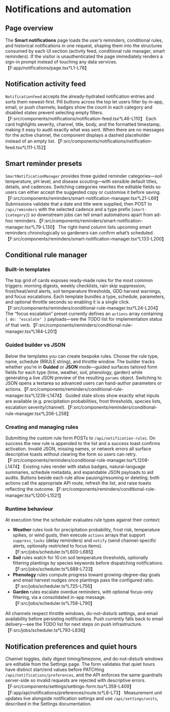 # Notifications and automation

## Page overview
The **Smart notifications** page loads the user’s reminders, conditional rules, and historical notifications in one request, shaping them into the structures consumed by each UI section (activity feed, conditional rule manager, smart reminders). If the visitor is unauthenticated the page immediately renders a sign-in prompt instead of touching any data services.【F:app/notifications/page.tsx†L1-L78】

## Notification activity feed
`NotificationFeed` accepts the already-hydrated notification entries and sorts them newest-first. Pill buttons across the top let users filter by in-app, email, or push channels; badges show the count in each category and disabled states prevent selecting empty filters.【F:src/components/notifications/notification-feed.tsx†L46-L110】 Each card highlights severity, channel, title, body, and the formatted timestamp, making it easy to audit exactly what was sent. When there are no messages for the active channel, the component displays a dashed placeholder instead of an empty list.【F:src/components/notifications/notification-feed.tsx†L111-L152】

## Smart reminder presets
`SmartNotificationManager` provides three guided reminder categories—soil temperature, pH level, and disease scouting—with sensible default titles, details, and cadences. Switching categories rewrites the editable fields so users can either accept the suggested copy or customise it before saving.【F:src/components/reminders/smart-notification-manager.tsx†L21-L69】 Submissions validate that a date and title were supplied, then POST to `/api/reminders` with the selected cadence and a type prefix (`smart-{category}`) so downstream jobs can tell smart automations apart from ad-hoc reminders.【F:src/components/reminders/smart-notification-manager.tsx†L79-L130】 The right-hand column lists upcoming smart reminders chronologically so gardeners can confirm what’s scheduled.【F:src/components/reminders/smart-notification-manager.tsx†L133-L200】

## Conditional rule manager
### Built-in templates
The top grid of cards exposes ready-made rules for the most common triggers: morning digests, weekly checklists, rain skip suppression, frost/heat/wind alerts, soil temperature thresholds, GDD harvest warnings, and focus escalations. Each template bundles a type, schedule, parameters, and optional throttle seconds so enabling it is a single click.【F:src/components/reminders/conditional-rule-manager.tsx†L24-L204】 The “focus escalation” preset currently defines an `actions` array containing `{ do: "escalate" }` payloads—see the TODO list for implementation status of that verb.【F:src/components/reminders/conditional-rule-manager.tsx†L184-L201】

### Guided builder vs JSON
Below the templates you can create bespoke rules. Choose the rule type, name, schedule (RRULE string), and throttle window. The builder tracks whether you’re in **Guided** or **JSON** mode—guided surfaces tailored form fields for each type (time, weather, soil, phenology, garden) while generating a live JSON preview of the resulting `params` object. Switching to JSON opens a textarea so advanced users can hand-author parameters or actions.【F:src/components/reminders/conditional-rule-manager.tsx†L1236-L1474】 Guided state slices show exactly what inputs are available (e.g. precipitation probabilities, frost thresholds, species lists, escalation severity/channel).【F:src/components/reminders/conditional-rule-manager.tsx†L206-L258】

### Creating and managing rules
Submitting the custom rule form POSTs to `/api/notification-rules`. On success the new rule is appended to the list and a success toast confirms activation. Invalid JSON, missing names, or network errors all surface descriptive toasts without clearing the form so users can retry.【F:src/components/reminders/conditional-rule-manager.tsx†L1208-L1474】 Existing rules render with status badges, natural-language summaries, schedule metadata, and expandable JSON payloads to aid audits. Buttons beside each rule allow pausing/resuming or deleting; both actions call the appropriate API route, refresh the list, and raise toasts reflecting the outcome.【F:src/components/reminders/conditional-rule-manager.tsx†L1200-L1521】

### Runtime behaviour
At execution time the scheduler evaluates rule types against their context:

* **Weather** rules look for precipitation probability, frost risk, temperature spikes, or wind gusts, then execute `actions` arrays that support `suppress_tasks` (delay reminders) and `notify` (send channel-specific alerts, optionally restricted to focus items).【F:src/jobs/scheduler.ts†L600-L685】
* **Soil** rules watch for 10 cm soil temperature thresholds, optionally filtering plantings by species keywords before dispatching notifications.【F:src/jobs/scheduler.ts†L688-L723】
* **Phenology** rules compute progress toward growing-degree-day goals and email harvest nudges once plantings pass the configured ratio.【F:src/jobs/scheduler.ts†L725-L756】
* **Garden** rules escalate overdue reminders, with optional focus-only filtering, via a consolidated in-app message.【F:src/jobs/scheduler.ts†L758-L790】

All channels respect throttle windows, do-not-disturb settings, and email availability before persisting notifications. Push currently falls back to email delivery—see the TODO list for next steps on push infrastructure.【F:src/jobs/scheduler.ts†L793-L836】

## Notification preferences and quiet hours
Channel toggles, daily digest timing/timezone, and do-not-disturb windows are editable from the Settings page. The form validates that quiet hours have distinct start/end values before PATCHing `/api/notifications/preferences`, and the API enforces the same guardrails server-side so invalid requests are rejected with descriptive errors.【F:src/components/settings/settings-form.tsx†L359-L409】【F:app/api/notifications/preferences/route.ts†L6-L73】 Measurement unit updates live alongside notification settings and use `/api/settings/units`, described in the Settings documentation.

